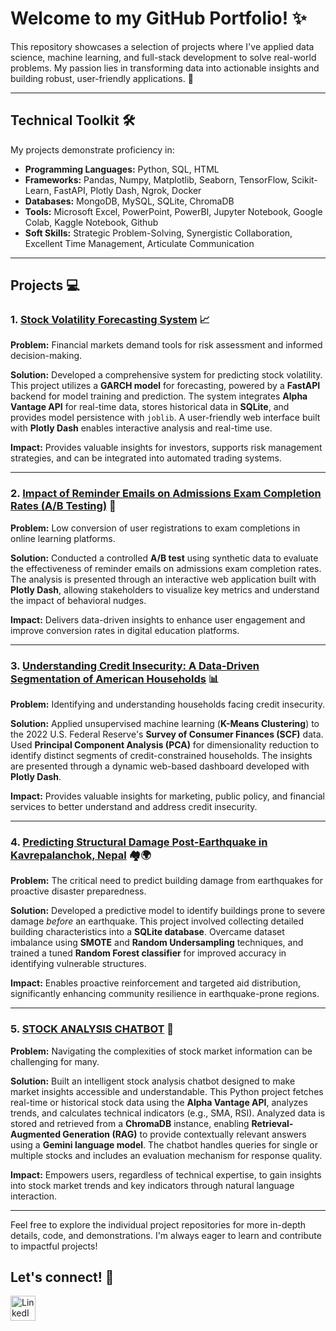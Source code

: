 # Welcome to my GitHub Portfolio! ✨ 

This repository showcases a selection of projects where I've applied data science, machine learning, and full-stack development to solve real-world problems. My passion lies in transforming data into actionable insights and building robust, user-friendly applications. 🚀

---

## Technical Toolkit 🛠️

My projects demonstrate proficiency in:

*	**Programming Languages:** Python, SQL, HTML
*	**Frameworks:** Pandas, Numpy, Matplotlib, Seaborn, TensorFlow, Scikit-Learn, FastAPI, Plotly Dash, Ngrok, Docker
*	**Databases:** MongoDB, MySQL, SQLite, ChromaDB
*	**Tools:** Microsoft Excel, PowerPoint, PowerBI, Jupyter Notebook, Google Colab, Kaggle Notebook, Github
*	**Soft Skills:** Strategic Problem-Solving, Synergistic Collaboration, Excellent Time Management, Articulate Communication 


---

## Projects 💻

### 1. [Stock Volatility Forecasting System](https://github.com/Obika-Franklin/StockAnalysisAPI) 📈

**Problem:** Financial markets demand tools for risk assessment and informed decision-making.

**Solution:** Developed a comprehensive system for predicting stock volatility. This project utilizes a **GARCH model** for forecasting, powered by a **FastAPI** backend for model training and prediction. The system integrates **Alpha Vantage API** for real-time data, stores historical data in **SQLite**, and provides model persistence with `joblib`. A user-friendly web interface built with **Plotly Dash** enables interactive analysis and real-time use.

**Impact:** Provides valuable insights for investors, supports risk management strategies, and can be integrated into automated trading systems. 

---

### 2. [Impact of Reminder Emails on Admissions Exam Completion Rates (A/B Testing)](https://github.com/Obika-Franklin/HypothesisTesting/tree/main) 📧

**Problem:** Low conversion of user registrations to exam completions in online learning platforms.

**Solution:** Conducted a controlled **A/B test** using synthetic data to evaluate the effectiveness of reminder emails on admissions exam completion rates. The analysis is presented through an interactive web application built with **Plotly Dash**, allowing stakeholders to visualize key metrics and understand the impact of behavioral nudges.

**Impact:** Delivers data-driven insights to enhance user engagement and improve conversion rates in digital education platforms. 

---

### 3. [Understanding Credit Insecurity: A Data-Driven Segmentation of American Households](https://github.com/Obika-Franklin/CreditInsecurityAnalysis) 📊

**Problem:** Identifying and understanding households facing credit insecurity.

**Solution:** Applied unsupervised machine learning (**K-Means Clustering**) to the 2022 U.S. Federal Reserve's **Survey of Consumer Finances (SCF)** data. Used **Principal Component Analysis (PCA)** for dimensionality reduction to identify distinct segments of credit-constrained households. The insights are presented through a dynamic web-based dashboard developed with **Plotly Dash**.

**Impact:** Provides valuable insights for marketing, public policy, and financial services to better understand and address credit insecurity. 

---

### 4. [Predicting Structural Damage Post-Earthquake in Kavrepalanchok, Nepal](https://github.com/Obika-Franklin/BuildingDamageAnalysis/tree/main) 🏘️🌍

**Problem:** The critical need to predict building damage from earthquakes for proactive disaster preparedness.

**Solution:** Developed a predictive model to identify buildings prone to severe damage *before* an earthquake. This project involved collecting detailed building characteristics into a **SQLite database**. Overcame dataset imbalance using **SMOTE** and **Random Undersampling** techniques, and trained a tuned **Random Forest classifier** for improved accuracy in identifying vulnerable structures.

**Impact:** Enables proactive reinforcement and targeted aid distribution, significantly enhancing community resilience in earthquake-prone regions. 

---

### 5. [STOCK ANALYSIS CHATBOT](https://github.com/Obika-Franklin/StockAnalysisChatbot/tree/main) 💬

**Problem:** Navigating the complexities of stock market information can be challenging for many.

**Solution:** Built an intelligent stock analysis chatbot designed to make market insights accessible and understandable. This Python project fetches real-time or historical stock data using the **Alpha Vantage API**, analyzes trends, and calculates technical indicators (e.g., SMA, RSI). Analyzed data is stored and retrieved from a **ChromaDB** instance, enabling **Retrieval-Augmented Generation (RAG)** to provide contextually relevant answers using a **Gemini language model**. The chatbot handles queries for single or multiple stocks and includes an evaluation mechanism for response quality.

**Impact:** Empowers users, regardless of technical expertise, to gain insights into stock market trends and key indicators through natural language interaction. 

---

Feel free to explore the individual project repositories for more in-depth details, code, and demonstrations. I'm always eager to learn and contribute to impactful projects! 

## Let's connect! 🤝
<a href="https://www.linkedin.com/in/franklinobika" target="_blank">
  <img src="https://cdn-icons-png.flaticon.com/512/174/174857.png" alt="LinkedIn" width="40" height="40">
</a>

